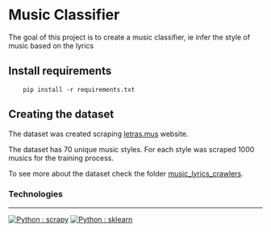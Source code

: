# Music Classifier

The goal of this project is to create a music classifier, ie infer the style of music based on the lyrics

## Install requirements
```
    pip install -r requirements.txt
```

## Creating the dataset
The dataset was created scraping [letras.mus](https://www.letras.mus.br) website. 

The dataset has 70 unique music styles. For each style was scraped 1000 musics for the training process. 

To see more about the dataset check the folder [music_lyrics_crawlers](https://github.com/PauloCarneiro99/MusicClassifier/tree/master/music_lyrics_crawlers).

<!-- ## Pre-processing strategies

## Classifiers

## Results -->

### Technologies
---
[![Python : scrapy](https://img.shields.io/badge/Python-Scrapy-yellow)](https://scrapy.org/)
[![Python : sklearn](https://img.shields.io/badge/Python-Sklearn-blue)](https://scikit-learn.org/stable/#)
